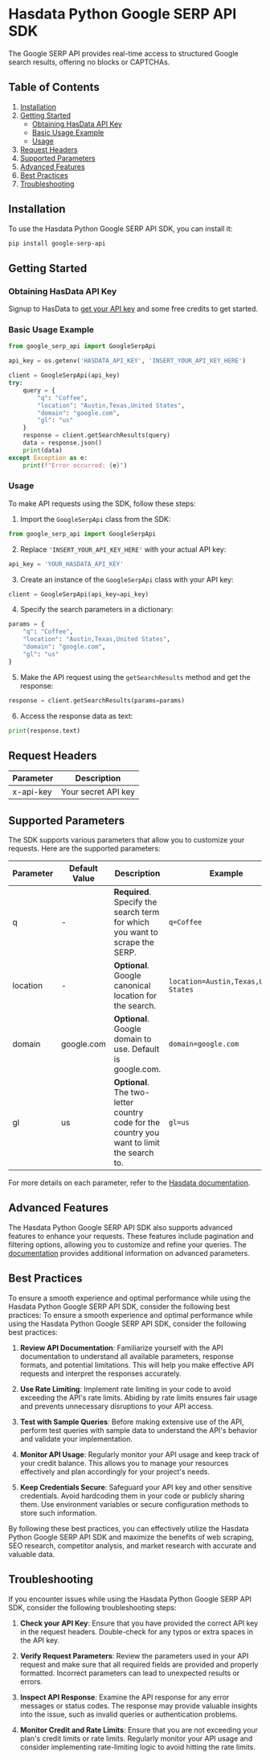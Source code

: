 # Hasdata Python Google SERP API SDK

The Google SERP API provides real-time access to structured Google search results, offering no blocks or CAPTCHAs.

## Table of Contents

1. [Installation](#installation)
2. [Getting Started](#getting-started)
   - [Obtaining HasData API Key](#obtaining-hasdata-api-key)
   - [Basic Usage Example](#basic-usage-example)
   - [Usage](#usage)
4. [Request Headers](#request-headers)
5. [Supported Parameters](#supported-parameters)
6. [Advanced Features](#advanced-features)
7. [Best Practices](#best-practices)
8. [Troubleshooting](#troubleshooting)

## Installation

To use the Hasdata Python Google SERP API SDK, you can install it:

```bash
pip install google-serp-api
```

## Getting Started

### Obtaining HasData API Key
Signup to HasData to [get your API key](https://app.hasdata.com/sign-up) and some free credits to get started.

### Basic Usage Example

```python
from google_serp_api import GoogleSerpApi

api_key = os.getenv('HASDATA_API_KEY', 'INSERT_YOUR_API_KEY_HERE')

client = GoogleSerpApi(api_key)
try:
    query = {
        "q": "Coffee",
        "location": "Austin,Texas,United States",
        "domain": "google.com",
        "gl": "us"
    }
    response = client.getSearchResults(query)
    data = response.json()
    print(data)
except Exception as e:
    print(f"Error occurred: {e}")

```

### Usage

To make API requests using the SDK, follow these steps:

1. Import the `GoogleSerpApi` class from the SDK:

```python
from google_serp_api import GoogleSerpApi
```

2. Replace `'INSERT_YOUR_API_KEY_HERE'` with your actual API key:

```python
api_key = 'YOUR_HASDATA_API_KEY'
```

3. Create an instance of the `GoogleSerpApi` class with your API key:

```python
client = GoogleSerpApi(api_key=api_key)
```

4. Specify the search parameters in a dictionary:

```python
params = {
    "q": "Coffee",
    "location": "Austin,Texas,United States",
    "domain": "google.com",
    "gl": "us"
}
```

5. Make the API request using the `getSearchResults` method and get the response:

```python
response = client.getSearchResults(params=params)
```

6. Access the response data as text:

```python
print(response.text)
```

## Request Headers

| Parameter     | Description |
|---------------|-------------|
| x-api-key | Your secret API key

## Supported Parameters

The SDK supports various parameters that allow you to customize your requests. Here are the supported parameters:

| Parameter | Default Value | Description | Example |
|-----------|-------------|---------|---------|
|q|-|**Required**. Specify the search term for which you want to scrape the SERP.|`q=Coffee`|
|location|-|**Optional**. Google canonical location for the search.|`location=Austin,Texas,United States`|
|domain|google.com|**Optional**. Google domain to use. Default is google.com.|`domain=google.com`|
|gl|us|**Optional**. The two-letter country code for the country you want to limit the search to.|`gl=us`|

For more details on each parameter, refer to the [Hasdata documentation](https://docs.hasdata.com/google-serp/serp).

## Advanced Features

The Hasdata Python Google SERP API SDK also supports advanced features to enhance your requests. These features include pagination and filtering options, allowing you to customize and refine your queries. The [documentation](https://docs.hasdata.com/google-serp/serp) provides additional information on advanced parameters.

## Best Practices

To ensure a smooth experience and optimal performance while using the Hasdata Python Google SERP API SDK, consider the following best practices:
To ensure a smooth experience and optimal performance while using the Hasdata Python Google SERP API SDK, consider the following best practices:

1. **Review API Documentation**: Familiarize yourself with the API documentation to understand all available parameters, response formats, and potential limitations. This will help you make effective API requests and interpret the responses accurately.

2. **Use Rate Limiting**: Implement rate limiting in your code to avoid exceeding the API's rate limits. Abiding by rate limits ensures fair usage and prevents unnecessary disruptions to your API access.

3. **Test with Sample Queries**: Before making extensive use of the API, perform test queries with sample data to understand the API's behavior and validate your implementation.

4. **Monitor API Usage**: Regularly monitor your API usage and keep track of your credit balance. This allows you to manage your resources effectively and plan accordingly for your project's needs.

5. **Keep Credentials Secure**: Safeguard your API key and other sensitive credentials. Avoid hardcoding them in your code or publicly sharing them. Use environment variables or secure configuration methods to store such information.

By following these best practices, you can effectively utilize the Hasdata Python Google SERP API SDK and maximize the benefits of web scraping, SEO research, competitor analysis, and market research with accurate and valuable data.

## Troubleshooting

If you encounter issues while using the Hasdata Python Google SERP API SDK, consider the following troubleshooting steps:

1. **Check your API Key**: Ensure that you have provided the correct API key in the request headers. Double-check for any typos or extra spaces in the API key.

2. **Verify Request Parameters**: Review the parameters used in your API request and make sure that all required fields are provided and properly formatted. Incorrect parameters can lead to unexpected results or errors.

3. **Inspect API Response**: Examine the API response for any error messages or status codes. The response may provide valuable insights into the issue, such as invalid queries or authentication problems.

4. **Monitor Credit and Rate Limits**: Ensure that you are not exceeding your plan's credit limits or rate limits. Regularly monitor your API usage and consider implementing rate-limiting logic to avoid hitting the rate limits.